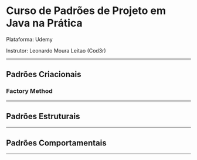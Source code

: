 # Curso de Padrões de Projeto em Java na Prática

Plataforma: Udemy

Instrutor: Leonardo Moura Leitao (Cod3r)

---------------------------------------------------------------------------------------------------------------

## Padrões Criacionais

### Factory Method



---------------------------------------------------------------------------------------------------------------

## Padrões Estruturais

---------------------------------------------------------------------------------------------------------------

## Padrões Comportamentais

---------------------------------------------------------------------------------------------------------------
